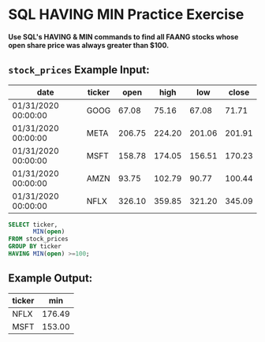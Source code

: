 # SQL HAVING MIN Practice Exercise

#### Use SQL's HAVING & MIN commands to find all FAANG stocks whose open share price was always greater than $100.
     

## `stock_prices` Example Input:

| date                | ticker | open   | high   | low    | close  |
|---------------------|--------|--------|--------|--------|--------|
| 01/31/2020 00:00:00 | GOOG   | 67.08  | 75.16  | 67.08  | 71.71  |
| 01/31/2020 00:00:00 | META   | 206.75 | 224.20 | 201.06 | 201.91 |
| 01/31/2020 00:00:00 | MSFT   | 158.78 | 174.05 | 156.51 | 170.23 |
| 01/31/2020 00:00:00 | AMZN   | 93.75  | 102.79 | 90.77  | 100.44 |
| 01/31/2020 00:00:00 | NFLX   | 326.10 | 359.85 | 321.20 | 345.09 |


``` sql
SELECT ticker,
       MIN(open)
FROM stock_prices
GROUP BY ticker
HAVING MIN(open) >=100;
```

## Example Output:

| ticker | min    |
|--------|--------|
| NFLX   | 176.49 |
| MSFT   | 153.00 |
